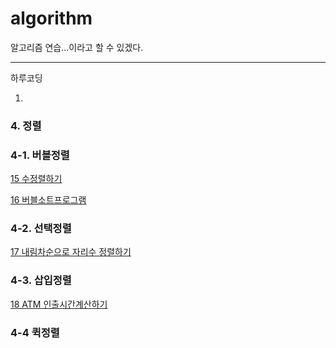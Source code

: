 # algorithm

알고리즘 연습...이라고 할 수 있겠다.



---  

하루코딩

1. 


### 4. 정렬
### 4-1. 버블정렬

[15 수정렬하기](https://github.com/J-Jaeh/algorithm/tree/main/백준/Bronze/2750.%E2%80%85수%E2%80%85정렬하기)  

[16 버블소트프로그램](https://github.com/J-Jaeh/algorithm/tree/main/백준/Gold/1377.%E2%80%85버블%E2%80%85소트)

### 4-2. 선택정렬
[17 내림차순으로 자리수 정렬하기](https://github.com/J-Jaeh/algorithm/tree/main/백준/Silver/1427.%E2%80%85소트인사이드)

### 4-3. 삽입정렬
[18 ATM 인출시간계산하기](https://github.com/J-Jaeh/algorithm/tree/main/%EB%B0%B1%EC%A4%80/Silver/11399.%E2%80%85ATM)

### 4-4 퀵정렬







